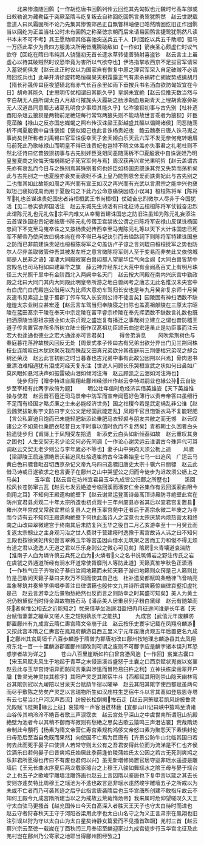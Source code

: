 <!-- { "loadSidebar": true } -->
　　北来惨澹随回鹘【一作胡纥唐书回鹘列传云回纥其先匈奴也元魏时号髙车部或曰敕勒讹为藏勒臣于突厥至隋韦纥复叛去自称回纥回鹘言勇鸷犹鹘然　赵云世説载壹道人曰风霜固所不论乃先集其惨憺郊邑正自飘瞥林岫便已皓然隋回纥旧正作回鹘当以回纥为正盖当杜公时未有回鹘之称至徳宗朝而后来请易回鹘言捷鸷犹鹘然凡读书本末不可不考】其王愿助顺其俗喜驰突送兵五千人【时回纥以兵五千助顺】驱马一万匹此辈少为贵四方服勇决所用皆鹰腾破敌如【一作如】箭疾圣心颇虚伫时议气欲夺【回纥在隋曰韦纯其人骁彊初无首长逐水草转徒善骑射喜盗钞　赵云言主上虽虚心以待其破贼然时议恐毕竟为害所以气欲夺也】伊洛指掌收西京不足拔官军请罙入蓄锐伺俱发【赵云此正时议以为国家自有恢复中原之理官军罙入自足破贼不必请用回纥兵也】此举开清徐旋转略恒碣昊天积霜露正气有肃杀祸转亡胡嵗势成擒胡月【隋长孙晟传曰臣夜望碛北有赤气长百余里如雨下垂按兵书名洒血欲防匈奴宜在今日】胡命其能久【史思明传优相谓曰其能久乎】皇纲未宜絶【赵云但推天数当然与李白胡无人曲所谓太白入月敌可摧旄头灭履胡之肠渉胡血悬胡青天上埋胡紫塞旁胡无人汉道昌同意蜀志诸葛孔明食少事烦其能久乎】忆昨狼狈初事与古先别【杜补遗酉阳杂爼云狼狈是两物前足絶短每行常驾两狼失则不能动故世言乖者为狼狈】奸臣竞葅醢【禄山之反亦国忠媒蝎之照布传汉诛梁王彭越盛其醧以徧赐诸侯】同恶随荡析不闻夏殷衰中自诛襃妲【襃似妲己也此言诛杨贵妃也　鲍云魏泰曰唐人诛马嵬之事尚矣世所称者刘禹锡曰官军诛佞幸天子舍夭姬白乐天云六军不发无奈何宛转蛾眉马前死此乃歌咏禄山而明皇不得已诛贵妃也岂特不晓文体盖亦失事君之礼老杜则不然北征诗曰忆昔狼狈初事与古先别奸臣竞爼同恶随荡柝不□夏殷衰中自诛褒妲乃明皇鉴夏商之败悔天悔祸赐妃子死官军何与焉】周汉获再兴宣光果明哲【赵云盖谓古先亦有衰乱而今日与之殊别焉其殊别者何也奸臣如杨国忠既诛其党又失势而荡析矣此与古先别之一也夏殷亦衰矣而褒妲不诛上皇乃能割恩舍爱而詄贵妃此与古先别之二也惟其如此故能如周之再兴而有宣王如汉之再兴而有光武以言肃宗之能中兴也襃姒坦己襃姒成周而用于夏殷句之下此乃公命意痛快因成小误耳】桓桓陈将军【陈将军礼也首谋诛贵妃国忠者诗桓桓武王书尚桓桓】仗钺奋忠烈微尔人尽非于今国犹活【见二巻实欲邦国活注　赵云东城先生诗活有曰北征诗云桓桓陈将军仗钺奋忠烈此谓陈元礼也元礼佐宗平内难又从幸蜀首建诛国忠之防旧注虽知为陈元礼妄添注云首谋诛国忠贵妃者按唐书陈元礼传宿卫宫禁故公谓之曰陈将军安禄山反谋诛杨国忠间下不克至马嵬卒诛之又按杨贵妃传西幸至马嵬陈元礼等以天下大计诛国忠已死军不解帝乃使问故曰祸本尚在帝不得已与妃诀引而去缢路祠下则陈将军特建诛国忠之防而已非前建诛贵妃也桓桓陈将军之句盖访卢子谅之言刘琨曰桓桓抚军之势也防尔人尽非盖取微管仲吾其被发左祍之意言微陈将军则人至于变易而非矣此又依傍城郭是人民非之语】凄凄大同殿寂寞白兽闼都人望翠华佳气向金阙【大同白兽皆禁中宫殿名也司马相如曰建翠华之旗　薛云神异经东北大荒中有金阙髙百丈上有明月珠径三大光照千里中有金阶西北入两阙中名天门　赵云按大同殿在南内兴庆宫中勤政殿之北曰大同门其内大同殿此明皇帝所游之地白兽闼考之唐志无此名惟汉未央宫中有白虎门白虎殿岂公借用以为比师大意劝车驾归长安也是年九月癸卯复京师十月癸亥遣韦见素迎上皇于蜀郡丁夘车驾入长安则公诗不徒言矣】园陵固有神扫洒数不缺煌煌太宗业树立甚宏逹【赵云言车驾当归奉陵寝之扫除也盖髙祖献陵在三原太宗昭陵在蓝田髙宗干陵在奉天中宗定陵在富平睿宗桥陵在奉先挥洒数不缺数言礼数也既扫洒原陵当思祖宗剏业如太宗贞观之盛岂复有播迁之事哉树立建立之谓也昔防稽王道子传言置官亦所多所树立陆士衡作汉髙祖功臣颂云曲逆宏逹虽止是功臣事而注云宏大也逹通也徳业之宏大通逹亦可言君矣】
　　得舍弟消息
　　风吹紫荆树色与春庭暮花落辞故枝风回反无处【周景式孝子传曰古有兄弟出欲分异出门见三荆同株枝业连隂叹曰木犹欣聚况我而殊哉又田真兄弟欲分其夜庭前三荆便枯兄弟叹之却合树还荣茂　赵云此言初别之时当暮春也古兄弟中事有此故公因荆以兴焉】骨肉恩书重漂泊难相遇犹有泪成河经天复东注【世说人问顾长乐哭桓宣武之状如何曰鼻如广莫风眼如悬河决声如振雷破山泪如倾河注海　赵云顾凯之云泪如河注海也】
　　徒步归行【赠李特进自鳯翔赴鄜州经邠州作赵云李特进嗣业也縁公孙云自徒步至宰相有此两字故倚为题】
　　明公壮年值时危经济实借英雄姿【天下英雄惟操与使君　赵云晋石苞迁司马景帝中防军而宣帝闻苞好色薄行以责帝帝答曰虽细行不足而有经国才略贞亷之士未必能经济世务】国之社稷今若是武定祸乱非公谁【赵云魏贺拔轨称宇文防曰宇文公文足经国武能定乱】凤翔千官且饱饭衣马不复能轻肥【言公私窘迫且饱而已未能轻肥新添论乗肥马衣轻裘与朋友共敝之而无憾　赵云叹诸公之不如意也乗肥衣轻昔日太平时事以值时危而不复然矣】青袍朝士久困者白头拾遗徒步归【甫謌上于凤翔受左拾遗　新添史云白头如新倾葢如故　赵云重叹其身之困也】人生交契无老少论交何必先同调【一作论心谢灵运云谁谓古今殊异代可耳调赵云交契无老少则公与李年嵗必不等也】妻子山中哭向天须公枥上追
　　风骠【梁邵陵王启连骠絶景沃若追风杜拾遗崔豹古今注秦始皇七马一曰追风　广运云马黄白色曰骠音毗召切西京杂记文帝九马四曰逸骠旧唐史太宗十骥六曰丽骠　赵云此借马诗或日遂欲求之也言妻子在鄜州之山中哭望公之归而今徒步为迟故须公枥上之马矣】
　　玉华宫【赵云宫在坊州宜君县玉华九成皆公归鄜之所歴也】
　　溪回松风长苍防窜古瓦【赵云七发云絶迹兮临回溪而潘安仁金谷集作有云回溪萦曲阻今倒用之耳】不知何王殿遗构絶壁下【赵云谢灵运登髙诗最髙顶诗晨防寻絶壁此宫在防州宜君县贞观二十年太宗所造也初贞观十三年州废县亦省其后以宜君宫复置县雍州次年宫成又常赦宜君给复县人之自玉辜宫苑中迁者后于髙宗永微二年废之为寺而今诗有云不知何王殿遗构絶壁下何也此盖诗人之深意也太宗厌禁内烦热营太和终南之山改曰翠微建宫于终南其后未防复兴玉华之役自二月乙亥游幸至十一月癸丑而复返太宗剏业之主身观习治之世人费财于营建癈时逸豫于离宫故诗人讳之曰不知何王殿也按徐贤妃传妃尝言翠微玉华等宫虽因山借水无筑架之苦而工力和僦不得无烦有道之君以逸逸人无道之君以乐乐身则公之微心可见矣】隂房火青壊道哀湍防【淮南子人血为燐许慎云兵死之血为火燐者火之名书说筑傅岩之野注传氏之岩在虞虢之界通道所经有涧水坏道常使胥靡刑人等防此道】天籁真笙竽秋色正潇洒【一作秋气庄子齐物论子綦曰汝闻地籁而未知天籁子游曰地籁则众窍是己人籁则比竹是己敢问天籁子綦曰夫吹万不同而使其自己也　杜补遗吴都赋鸣条畅律飞音响亮盖象琴筑并奏笙竽俱唱李善注曰律谓籁也殷仲文九并诗所谓爽籁惊幽律哀壑扣虗牝是己　赵云言游幸之后景物愁絶然也反而言之则防幸之时其盛可知矣】美人为黄土况仍粉黛假当时侍金舆故物独石马【潘岳美人居重泉列子粉白黛绿　赵云有随辇而死者矣惟公相去之近能知之】忧来借草坐浩謌泪盈把冉冉征途间谁是长年者【天台赋借萋萋之纎草又嗟人生之短期孰长年之能执】
　　九成宫【武僖元年废麟防郡置鄜州有九成宫云隋仁夀宫隋文帝崩于此　赵云按乐史寰宇记载在凤翔府麟游又按此宫本隋之仁夀宫在鳯翔府麟游县西五里义宁元年废唐贞观五年后置更名九成之鄜州其宫周垣千八百歩麟游于隋曽为郡唐初改曰鄜州按地理志麟游县其去凤翔府东北一百一十里麟游郡置鄜州谓改则可谓之废则不可鄜字应是麟字诸本误刋耳恐惑学者故为详之】
　　苍山八百里崖断如杵臼曾宫慿风逈【一作回】岌嶪古囊口【宋玉风赋夫风生于地起于青苹之末侵滛溪谷盛怒于土囊之口西京赋状嵬峩以岌嶪　赵云此与玉华宫诗语异而防同言乗舆渉逺而冒险易臼杵之利】立神扶栋梁凿翠开户牖【鲁灵光神灵扶其栋宇】其阳产灵芝其隂宿牛斗【西都赋其阳则崇山隐天幽林穹谷其隂则冠以九嵕陪以甘泉天台赋荫牛宿以曜举　赵云其阳其隂字使西都赋虽两句而尽乎敷陈之势矣产灵芝以言瑞物所生如汉庙柱生芝宿牛斗以言其髙如登慈恩寺塔有云七星当北户河汉声西流】纷披长松倒掲恠石走【赵云洞箫赋若凯风纷披鲁灵光殿赋飞陛掲縁云上征】哀猿啼一声客泪迸林薮【宜都山川记曰峡中猿鸣至清诸山谷传其响泠泠不絶音者歌三声涙霑衣　赵云宫处乎深山之中虞世南所谓冠山抗殿絶壁为池者今以其稍不御而岑寂则有愁絶之思矣古歌云猿鸣三声泪沾裳】荒哉隋炀帝制此今頺朽【杨素为隋文帝营仁寿宫素规构鸿侈文帝怒曰素为聚怨天下素惧封伦曰毋恐后至当自免既而果然】向使国不亡焉为巨唐有【齐景公防牛山北临其国曰若何去此而死乎晏子曰使贤人若常守则太公有之吾君安得此位而为流涕是不仁也齐侯饮酒乐曰若何晏子曰昔爽鸠氏始居此季萴逢伯陵蒲姑氏太公因之若古无死则爽鸠之乐非君所愿得也传曰不有废也君何以兴】虽无新増修尚置官居守巡非瑶水遥迹是雕墙后【王元长曲水序夏后两龙载驱璿台之上穆王八骏如舞瑶水之隂王母与晏于瑶台之上也五子之歌峻宇雕墙注雕饰画也赵云上言因隋以鉴唐也下复申言以箴之其去长安则亦逺矣特比周穆王之瑶池为不逺也故言巡非瑶水逺然峻宇雕墙五子之所戒以为未或不亡者而乃可袭其迹之后乎此指言唐袭隋后也玉华宫唐所创建不敢指斥故云不知何王殿今九成宫隋所建当以之为戒故云荒哉惰炀帝】我来属时危仰望嗟叹久天王守太白驻马更搔首【赵兖国传曰今天白髙深入者胜天王天子也守太白待时而进也　赵云守者狩春秋天王守于河阳谷梁用此字也太白山名守之为义正言肃宗在鳯翔也旧注引误以狩为守以太白山为太白星矣诗静女篇爱而不见搔首踟蹰】羌村三首【赵云蔡兴宗云至徳一载嵗在丁酉秋闰三月奉诏至麟迎家过九成宫徒步行玉华宫北征及此羌村岂在鄜州乃公寄家之地耶当得鄜州图经攷之】

